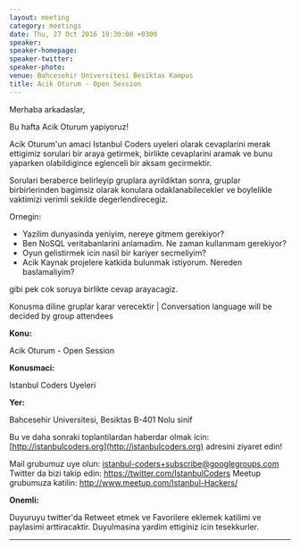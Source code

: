 ```yaml
---
layout: meeting
category: meetings
date: Thu, 27 Oct 2016 19:30:00 +0300
speaker:
speaker-homepage:
speaker-twitter:
speaker-photo:
venue: Bahcesehir Universitesi Besiktas Kampus
title: Acik Oturum - Open Session
---
```

Merhaba arkadaslar,

Bu hafta Acik Oturum yapiyoruz!

Acik Oturum'un amaci Istanbul Coders uyeleri olarak cevaplarini merak ettigimiz sorulari bir araya getirmek, birlikte cevaplarini aramak ve bunu yaparken olabildigince eglenceli bir aksam gecirmektir.

Sorulari beraberce belirleyip gruplara ayrildiktan sonra, gruplar birbirlerinden bagimsiz olarak konulara odaklanabilecekler ve boylelikle vaktimizi verimli sekilde degerlendirecegiz.

Ornegin:
- Yazilim dunyasinda yeniyim, nereye gitmem gerekiyor?
- Ben NoSQL veritabanlarini anlamadim. Ne zaman kullanmam gerekiyor?
- Oyun gelistirmek icin nasil bir kariyer secmeliyim?
- Acik Kaynak projelere katkida bulunmak istiyorum. Nereden baslamaliyim?

gibi pek cok soruya birlikte cevap arayacagiz.

Konusma diline gruplar karar verecektir | Conversation language will be decided by group attendees 

**Konu:**

Acik Oturum - Open Session

**Konusmaci:**

Istanbul Coders Uyeleri

**Yer:**

Bahcesehir Universitesi, Besiktas B-401 Nolu sinif

Bu ve daha sonraki toplantilardan haberdar olmak icin: [](http://istanbulcoders.org/)[http://istanbulcoders.org](http://istanbulcoders.org) adresini ziyaret edin!

Mail grubumuz uye olun: <a>istanbul-coders+subscribe@googlegroups.com</a>
Twitter da bizi takip edin: <a>https://twitter.com/IstanbulCoders</a>
Meetup grubumuza katilin: <a>http://www.meetup.com/Istanbul-Hackers/</a>

**Onemli:**

Duyuruyu twitter'da Retweet etmek ve Favorilere eklemek katilimi ve paylasimi arttiracaktir. Duyulmasina yardim ettiginiz icin tesekkurler.

----

